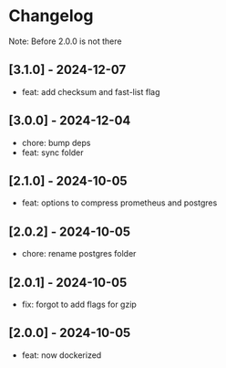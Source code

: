 # Changelog

Note: Before 2.0.0 is not there

## [3.1.0] - 2024-12-07

- feat: add checksum and fast-list flag

## [3.0.0] - 2024-12-04

- chore: bump deps
- feat: sync folder

## [2.1.0] - 2024-10-05

- feat: options to compress prometheus and postgres

## [2.0.2] - 2024-10-05

- chore: rename postgres folder

## [2.0.1] - 2024-10-05

- fix: forgot to add flags for gzip

## [2.0.0] - 2024-10-05

- feat: now dockerized
